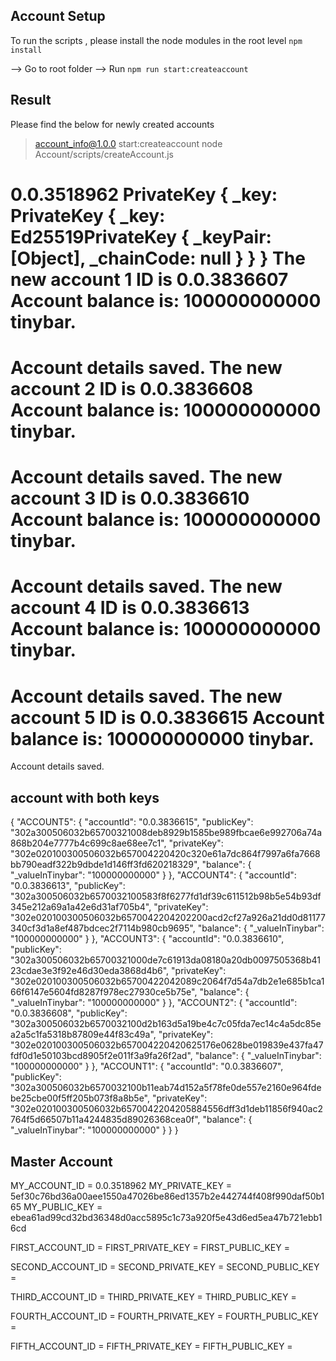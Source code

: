 ## Account Setup

To run the scripts , please install the node modules in the root level ```npm install```

--> Go to root folder
--> Run ```npm run start:createaccount```

## Result

Please find the below for newly created accounts

> account_info@1.0.0 start:createaccount
> node Account/scripts/createAccount.js

0.0.3518962
PrivateKey {
  _key: PrivateKey {
    _key: Ed25519PrivateKey { _keyPair: [Object], _chainCode: null }
  }
}
The new account 1 ID is 0.0.3836607
Account balance is: 100000000000 tinybar.
=========================================================
Account details saved.
The new account 2 ID is 0.0.3836608
Account balance is: 100000000000 tinybar.
=========================================================
Account details saved.
The new account 3 ID is 0.0.3836610
Account balance is: 100000000000 tinybar.
=========================================================
Account details saved.
The new account 4 ID is 0.0.3836613
Account balance is: 100000000000 tinybar.
=========================================================
Account details saved.
The new account 5 ID is 0.0.3836615
Account balance is: 100000000000 tinybar.
=========================================================
Account details saved.

## account with both keys
{
  "ACCOUNT5": {
    "accountId": "0.0.3836615",
    "publicKey": "302a300506032b65700321008deb8929b1585be989fbcae6e992706a74a868b204e7777b4c699c8ae68ee7c1",
    "privateKey": "302e020100300506032b657004220420c320e61a7dc864f7997a6fa7668bb790eadf322b9dbde1d146ff3fd620218329",
    "balance": {
      "_valueInTinybar": "100000000000"
    }
  },
  "ACCOUNT4": {
    "accountId": "0.0.3836613",
    "publicKey": "302a300506032b6570032100583f8f6277fd1df39c611512b98b5e54b93df345e212a69a1a42e6d31af705b4",
    "privateKey": "302e020100300506032b6570042204202200acd2cf27a926a21dd0d81177340cf3d1a8ef487bdcec2f7114b980cb9695",
    "balance": {
      "_valueInTinybar": "100000000000"
    }
  },
  "ACCOUNT3": {
    "accountId": "0.0.3836610",
    "publicKey": "302a300506032b65700321000de7c61913da08180a20db0097505368b4123cdae3e3f92e46d30eda3868d4b6",
    "privateKey": "302e020100300506032b65700422042089c2064f7d54a7db2e1e685b1ca166f6147e5604fd8287f978ec27930ce5b75e",
    "balance": {
      "_valueInTinybar": "100000000000"
    }
  },
  "ACCOUNT2": {
    "accountId": "0.0.3836608",
    "publicKey": "302a300506032b6570032100d2b163d5a19be4c7c05fda7ec14c4a5dc85ea2a5c1fa5318b87809e44f83c49a",
    "privateKey": "302e020100300506032b657004220420625176e0628be019839e437fa47fdf0d1e50103bcd8905f2e011f3a9fa26f2ad",
    "balance": {
      "_valueInTinybar": "100000000000"
    }
  },
  "ACCOUNT1": {
    "accountId": "0.0.3836607",
    "publicKey": "302a300506032b6570032100b11eab74d152a5f78fe0de557e2160e964fdebe25cbe00f5ff205b073f8a8b5e",
    "privateKey": "302e020100300506032b6570042204205884556dff3d1deb11856f940ac2764f5d66507b11a4244835d89026368cea0f",
    "balance": {
      "_valueInTinybar": "100000000000"
    }
  }
}



## Master Account

MY_ACCOUNT_ID = 0.0.3518962
MY_PRIVATE_KEY = 5ef30c76bd36a00aee1550a47026be86ed1357b2e442744f408f990daf50b165
MY_PUBLIC_KEY = ebea61ad99cd32bd36348d0acc5895c1c73a920f5e43d6ed5ea47b721ebb16cd



FIRST_ACCOUNT_ID = 
FIRST_PRIVATE_KEY = 
FIRST_PUBLIC_KEY = 

SECOND_ACCOUNT_ID = 
SECOND_PRIVATE_KEY = 
SECOND_PUBLIC_KEY = 

THIRD_ACCOUNT_ID = 
THIRD_PRIVATE_KEY = 
THIRD_PUBLIC_KEY = 

FOURTH_ACCOUNT_ID = 
FOURTH_PRIVATE_KEY = 
FOURTH_PUBLIC_KEY = 

FIFTH_ACCOUNT_ID = 
FIFTH_PRIVATE_KEY = 
FIFTH_PUBLIC_KEY = 